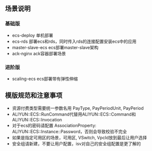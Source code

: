 ## 场景说明
### 基础版
* ecs-deploy 单机部署
* ecs-rds 部署ecs和rds，同时传入rds的连接配置安装ecs中的应用
* master-slave-ecs ecs部署master-slave架构
* ack-nginx ack容器部署场景

### 进阶版
* scaling-ecs ecs部署带有弹性伸缩

## 模版规范和注意事项
* 资源付费类型需要统一参数名用 PayType, PayPeriodUnit, PayPeriod
* ALIYUN::ECS::RunCommand代替用ALIYUN::ECS::Command和ALIYUN::ECS::Invocation 
* 对于ecs的密码请配置 AssociationProperty: ALIYUN::ECS::Instance::Password，否则会导致校验不完全
* 如果是指定可用区的场景，可用区, VSwitch, VpcId放到最后让用户选择
* 安全组请新建，不要让用户配置，isv对自己的安全组配置是更了解的
